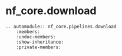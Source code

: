 # nf_core.download

```{eval-rst}
.. automodule:: nf_core.pipelines.download
    :members:
    :undoc-members:
    :show-inheritance:
    :private-members:
```
